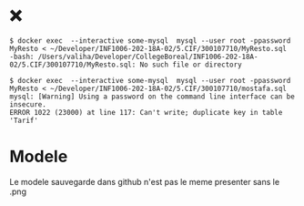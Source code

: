 # :x:

```
$ docker exec  --interactive some-mysql  mysql --user root -ppassword MyResto < ~/Developer/INF1006-202-18A-02/5.CIF/300107710/MyResto.sql 
-bash: /Users/valiha/Developer/CollegeBoreal/INF1006-202-18A-02/5.CIF/300107710/MyResto.sql: No such file or directory
```

```
$ docker exec  --interactive some-mysql  mysql --user root -ppassword MyResto < ~/Developer/INF1006-202-18A-02/5.CIF/300107710/mostafa.sql 
mysql: [Warning] Using a password on the command line interface can be insecure.
ERROR 1022 (23000) at line 117: Can't write; duplicate key in table 'Tarif'
```


# Modele

Le modele sauvegarde dans github n'est pas le meme presenter sans le .png
